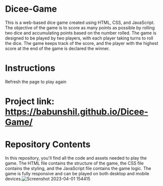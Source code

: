# Dicee-Game
This is a web-based dice game created using HTML, CSS, and JavaScript. The objective of the game is to score as many points as possible by rolling two dice and accumulating points based on the number rolled. The game is designed to be played by two players, with each player taking turns to roll the dice. The game keeps track of the score, and the player with the highest score at the end of the game is declared the winner.

# Instructions
Refresh the page to play again
# Project link: https://babunshil.github.io/Dicee-Game/
# Repository Contents
In this repository, you'll find all the code and assets needed to play the game. The HTML file contains the structure of the game, the CSS file contains the styling, and the JavaScript file contains the game logic. The game is fully responsive and can be played on both desktop and mobile devices.![Screenshot 2023-04-01 154415](https://user-images.githubusercontent.com/106283743/229280340-e09cb722-f7db-4fc9-bb1b-f00017076063.png)
